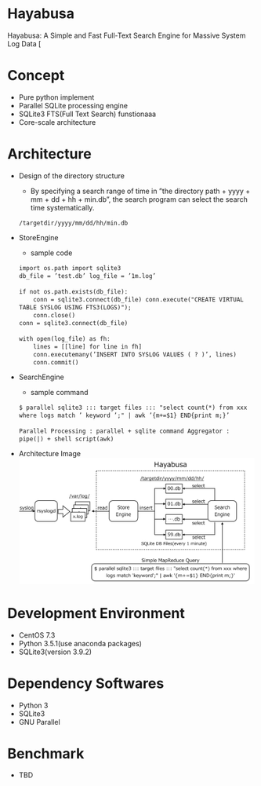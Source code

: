# Hayabusa
Hayabusa: A Simple and Fast Full-Text Search Engine for Massive System Log Data
[
# Concept
- Pure python implement
- Parallel SQLite processing engine
- SQLite3 FTS(Full Text Search) funstionaaa
- Core-scale architecture

# Architecture
- Design of the directory structure
  - By specifying a search range of time in ”the directory path + yyyy + mm + dd + hh + min.db”, the search program can select the search time systematically.
  ```
  /targetdir/yyyy/mm/dd/hh/min.db
  ```

- StoreEngine
  - sample code
  ```
  import os.path import sqlite3
  db_file = ’test.db’ log_file = ’1m.log’
  
  if not os.path.exists(db_file):
      conn = sqlite3.connect(db_file) conn.execute("CREATE VIRTUAL TABLE SYSLOG USING FTS3(LOGS)");
      conn.close()
  conn = sqlite3.connect(db_file)
  
  with open(log_file) as fh:
      lines = [[line] for line in fh] 
      conn.executemany(’INSERT INTO SYSLOG VALUES ( ? )’, lines) 
      conn.commit()
  ```

- SearchEngine
  - sample command
  ```
  $ parallel sqlite3 ::: target files ::: "select count(*) from xxx where logs match ’ keyword ’;" | awk ’{m+=$1} END{print m;}’

  Parallel Processing : parallel + sqlite command Aggregator : pipe(|) + shell script(awk)
  ```

- Architecture Image
![Hayabusa Architecture](./image/hayabusa-arch.png "hayabusa architecture image")

# Development Environment
- CentOS 7.3
- Python 3.5.1(use anaconda packages)
- SQLite3(version 3.9.2)

# Dependency Softwares
- Python 3
- SQLite3
- GNU Parallel

# Benchmark
- TBD
